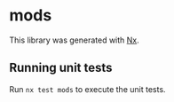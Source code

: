 # mods

This library was generated with [Nx](https://nx.dev).

## Running unit tests

Run `nx test mods` to execute the unit tests.
